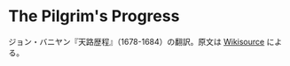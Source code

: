 # The Pilgrim's Progress

ジョン・バニヤン『天路歴程』（1678-1684）の翻訳。原文は [Wikisource](https://en.wikisource.org/wiki/The_Pilgrim%27s_Progress) による。
